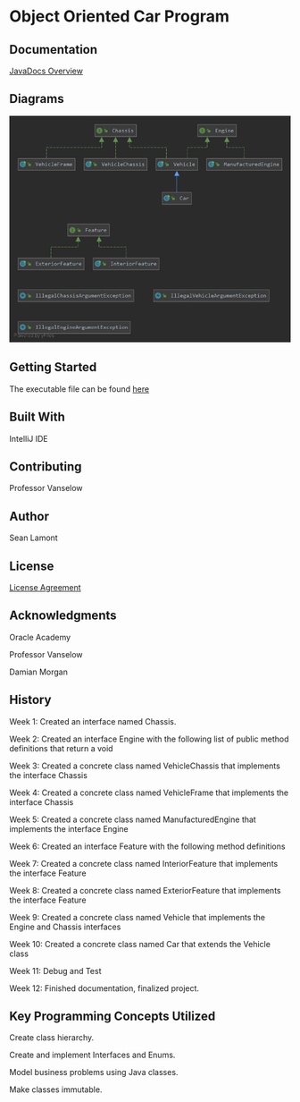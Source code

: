 # Object Oriented Car Program

## Documentation
[JavaDocs Overview](https://slamont3134.github.io/Seans_Car_Project/)

## Diagrams
![Class Diagram](https://github.com/SLamont3134/Seans_Car_Project/blob/master/docs/Package%20stlamont3134.jpg)

## Getting Started
The executable file can be found [here](https://github.com/SLamont3134/Seans_Car_Project/blob/master/Seans_Car_Projects.jar)

## Built With
IntelliJ IDE

## Contributing
Professor Vanselow

## Author
Sean Lamont

## License
[License Agreement](https://github.com/SLamont3134/Seans_Car_Project/blob/master/LICENSE)

## Acknowledgments
Oracle Academy

Professor Vanselow

Damian Morgan

## History
Week 1: Created an interface named  Chassis.

Week 2: Created an interface Engine with the following list of public method definitions that return a void

Week 3: Created a concrete class named VehicleChassis that implements the interface Chassis

Week 4: Created a concrete class named VehicleFrame that implements the interface Chassis

Week 5: Created a concrete class named ManufacturedEngine that implements the interface Engine

Week 6: Created an interface Feature with the following method definitions

Week 7: Created a concrete class named InteriorFeature that implements the interface Feature

Week 8: Created a concrete class named ExteriorFeature that implements the interface Feature

Week 9: Created a concrete class named Vehicle that implements the Engine and Chassis interfaces

Week 10: Created a concrete class named Car that extends the Vehicle class

Week 11: Debug and Test

Week 12: Finished documentation, finalized project.


## Key Programming Concepts Utilized
Create class hierarchy.

Create and implement Interfaces and Enums.

Model business problems using Java classes.

Make classes immutable.

